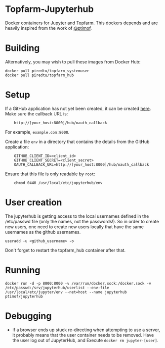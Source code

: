 # Topfarm-Jupyterhub

Docker containers for [Jupyter](http://jupyter.org) and [Topfarm](http://github.com/DTUWindEnergy/Topfarm).
This dockers depends and are heavily inspired from the work of [@ptimof](https://github.com/ptimof/docker-jupyter).  

# Building


Alternatively, you may wish to pull these images from Docker Hub:

	docker pull piredtu/topfarm_systemuser
	docker pull piredtu/topfarm_hub

# Setup

If a GitHub application has not yet been created, it can be created
[here](https://github.com/settings/applications/new). Make sure the
callback URL is:

        http://[your_host:8000]/hub/oauth_callback

For example, `example.com:8000`.

Create a file `env` in a directory that contains the details from
the GitHub application:

        GITHUB_CLIENT_ID=<client_id>
        GITHUB_CLIENT_SECRET=<client_secret>
        OAUTH_CALLBACK_URL=http://[your_host:8000]/hub/oauth_callback

Ensure that this file is only readable by `root`:

        chmod 0440 /usr/local/etc/jupyterhub/env

# User creation

The jupyterhub is getting access to the local usernames defined in the /etc/passwd file (only the names, not the passwords!). So in order to create new users, one need to create new users locally that have the same usernames as the github usernames.

	useradd -u <github_username> -o

Don't forget to restart the topfarm_hub container after that. 

# Running

	docker run -d -p 8000:8000 -v /var/run/docker.sock:/docker.sock -v /etc/passwd:/srv/jupyterhub/userlist --env-file /usr/local/etc/jupyter/env --net=host --name jupyterhub ptimof/jupyterhub

# Debugging

* If a browser ends up stuck re-directing when attempting to use a server, it probably means that the 
user container needs to be removed. Have the user log out of JupyterHub, and Execute `docker rm jupyter-[user]`.
